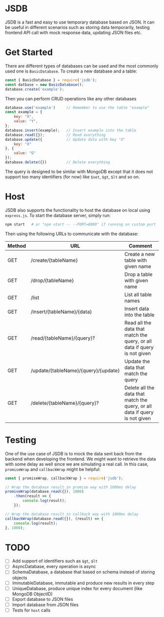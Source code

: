 # JSDB
JSDB is a fast and easy to use temporary database based on JSON. It can be useful in different scenarios such as storing data temporarily, testing frontend API call with mock response data, updating JSON files etc.

# Get Started
There are different types of databases can be used and the most commonly used one is `BasicDatabase`. To create a new database and a table:

```JavaScript
const { BasicDatabase } = require('jsdb');
const datbase = new BasicDatabase();
database.create('example');
```

Then you can perform CRUD operations like any other databases

```JavaScript
database.use('example')     // Remember to use the table "example"
const example = {
    key: "X",
    value: "Y",
};
database.insert(example);   // Insert example into the table
database.read({});          // Read everything
database.update({           // Update data with key "X"
    key: "X"
}, {
    value: "G"
});
database.delete({})         // Delete everything
```

The query is designed to be similar with MongoDB except that it does not support too many identifiers (for now) like `$set`, `$gt`, `$lt` and so on.

# Host
JSDB also supports the functionality to host the database on local using `express.js`. To start the database server, simply run:

```bash
npm start   # or "npm start -- --PORT=8080" if running on custom port
```

Then using the following URLs to communicate with the database:

|Method|URL|Comment|
|------|---|-------|
|GET|/create/{tableName}|Create a new table with given name|
|GET|/drop/{tableName}|Drop a table with given name|
|GET|/list|List all table names|
|GET|/insert/{tableName}/{data}|Insert data into the table|
|GET|/read/{tableName}/{query}?|Read all the data that match the query, or all data if query is not given|
|GET|/update/{tableName}/{query}/{update}|Update the data that match the query|
|GET|/delete/{tableName}/{query}?|Delete all the data that match the query, or all data if query is not given|

# Testing
One of the use case of JSDB is to mock the data sent back from the backend when developing the frontend. We might want to retrieve the data with some delay as well since we are simulating a real call. In this case, `promiseWrap` and `callbackWrap` might be helpful:

```JavaScript
const { promiseWrap, callbackWrap } = require('jsdb');

// Wrap the database result in promise way with 1000ms delay
promiseWrap(database.read({}), 1000)
    .then(result => {
        console.log(result);
    });

// Wrap the database result in callback way with 1000ms delay
callbackWrap(database.read({}), (result) => {
    console.log(result);
}, 1000);
```

# TODO
- [ ] Add support of identifiers such as `$gt`, `$lt`
- [ ] AsyncDatabase, every operation is async
- [ ] SchemaDatabase, a database that based on schema instead of storing objects
- [ ] ImmutableDatabase, immutable and produce new results in every step
- [ ] UniqueDatabase, produce unique index for every document (like MongoDB ObjectID)
- [ ] Export database to JSON files
- [ ] Import database from JSON files
- [ ] Tests for `host` calls